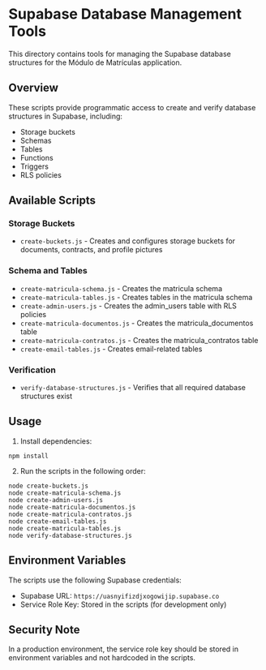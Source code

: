 # Supabase Database Management Tools

This directory contains tools for managing the Supabase database structures for the Módulo de Matrículas application.

## Overview

These scripts provide programmatic access to create and verify database structures in Supabase, including:

- Storage buckets
- Schemas
- Tables
- Functions
- Triggers
- RLS policies

## Available Scripts

### Storage Buckets
- `create-buckets.js` - Creates and configures storage buckets for documents, contracts, and profile pictures

### Schema and Tables
- `create-matricula-schema.js` - Creates the matricula schema
- `create-matricula-tables.js` - Creates tables in the matricula schema
- `create-admin-users.js` - Creates the admin_users table with RLS policies
- `create-matricula-documentos.js` - Creates the matricula_documentos table
- `create-matricula-contratos.js` - Creates the matricula_contratos table
- `create-email-tables.js` - Creates email-related tables

### Verification
- `verify-database-structures.js` - Verifies that all required database structures exist

## Usage

1. Install dependencies:
```
npm install
```

2. Run the scripts in the following order:
```
node create-buckets.js
node create-matricula-schema.js
node create-admin-users.js
node create-matricula-documentos.js
node create-matricula-contratos.js
node create-email-tables.js
node create-matricula-tables.js
node verify-database-structures.js
```

## Environment Variables

The scripts use the following Supabase credentials:
- Supabase URL: `https://uasnyifizdjxogowijip.supabase.co`
- Service Role Key: Stored in the scripts (for development only)

## Security Note

In a production environment, the service role key should be stored in environment variables and not hardcoded in the scripts.
